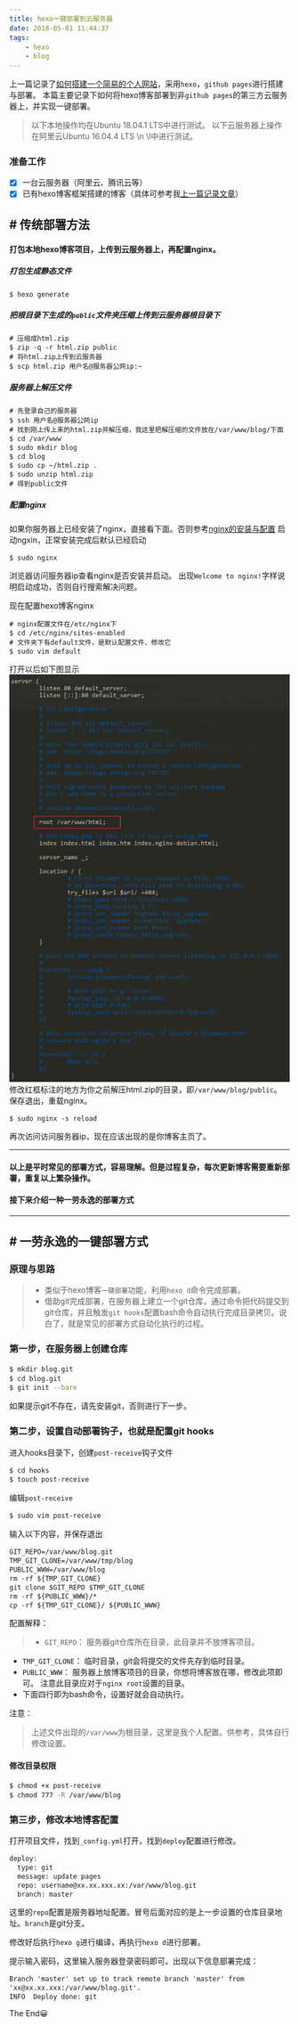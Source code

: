 ```yaml
---
title: hexo一键部署到云服务器
date: 2018-05-01 11:44:37
tags:
	- hexo
	- blog
---
```

上一篇记录了[如何搭建一个简易的个人网站](hexo-build.html)，采用`hexo`，`github pages`进行搭建与部署。
本篇主要记录下如何将hexo博客部署到非`github pages`的第三方云服务器上，并实现一键部署。

> 以下本地操作均在Ubuntu 18.04.1 LTS中进行测试。
> 以下云服务器上操作在阿里云Ubuntu 16.04.4 LTS \n \l中进行测试。

### 准备工作
- [x] 一台云服务器（阿里云、腾讯云等）
- [x] 已有hexo博客框架搭建的博客（具体可参考我[上一篇记录文章](hexo-build.html)）

## # 传统部署方法

#### 打包本地hexo博客项目，上传到云服务器上，再配置nginx。

##### 打包生成静态文件
```shell
$ hexo generate
```
##### 把根目录下生成的`public`文件夹压缩上传到云服务器根目录下
```shell
# 压缩成html.zip
$ zip -q -r html.zip public
# 将html.zip上传到云服务器
$ scp html.zip 用户名@服务器公网ip:~
```
##### 服务器上解压文件
```shell
# 先登录自己的服务器
$ ssh 用户名@服务器公网ip
# 找到刚上传上来的html.zip并解压缩，我这里把解压缩的文件放在/var/www/blog/下面
$ cd /var/www
$ sudo mkdir blog
$ cd blog
$ sudo cp ~/html.zip .
$ sudo unzip html.zip
# 得到public文件
```
##### 配置nginx
如果你服务器上已经安装了nginx，直接看下面。否则参考[nginx的安装与配置](https://yq.aliyun.com/articles/710641?spm=5176.10695662.1996646101.searchclickresult.155256a0P4F06Z&aly_as=MUa5PXuo)
启动ngxin，正常安装完成后默认已经启动
```shell
$ sudo nginx
```
浏览器访问服务器ip查看nginx是否安装并启动。
出现`Welcome to nginx!`字样说明启动成功，否则自行搜索解决问题。

现在配置hexo博客nginx
```shell
# nginx配置文件在/etc/nginx下
$ cd /etc/nginx/sites-enabled
# 文件夹下有default文件，是默认配置文件，修改它
$ sudo vim default
```
打开以后如下图显示
![](/images/hexo-deploy/nginx-default.png)
修改红框标注的地方为你之前解压html.zip的目录，即`/var/www/blog/public`。
保存退出，重载nginx。
```shell
$ sudo nginx -s reload
```
再次访问访问服务器ip，现在应该出现的是你博客主页了。

----

#### 以上是平时常见的部署方式，容易理解。但是过程复杂，每次更新博客需要重新部署，重复以上繁杂操作。

#### 接下来介绍一种一劳永逸的部署方式

----

## # 一劳永逸的一键部署方式

### 原理与思路
>- 类似于hexo博客`一键部署`功能，利用`hexo d`命令完成部署。
>- 借助git完成部署，在服务器上建立一个git仓库，通过命令把代码提交到git仓库，并且触发`git hooks`配置bash命令自动执行完成目录拷贝。说白了，就是常见的部署方式自动化执行的过程。

### 第一步，在服务器上创建仓库
```bash
$ mkdir blog.git
$ cd blog.git
$ git init --bare
```

如果提示git不存在，请先安装git，否则进行下一步。

### 第二步，设置自动部署钩子，也就是配置git hooks
进入hooks目录下，创建`post-receive`钩子文件
```bash
$ cd hooks
$ touch post-receive
```
编辑`post-receive`
```bash
$ sudo vim post-receive
```
输入以下内容，并保存退出
```
GIT_REPO=/var/www/blog.git
TMP_GIT_CLONE=/var/www/tmp/blog
PUBLIC_WWW=/var/www/blog
rm -rf ${TMP_GIT_CLONE}
git clone $GIT_REPO $TMP_GIT_CLONE
rm -rf ${PUBLIC_WWW}/*
cp -rf ${TMP_GIT_CLONE}/ ${PUBLIC_WWW}
```

配置解释：
>- `GIT_REPO`： 服务器git仓库所在目录，此目录并不放博客项目。
- `TMP_GIT_CLONE`： 临时目录，git会将提交的文件先存到临时目录。
- `PUBLIC_WWW`： 服务器上放博客项目的目录，你想将博客放在哪，修改此项即可。 注意此目录应对于`nginx root`设置的目录。
- 下面四行即为bash命令，设置好就会自动执行。

注意：
> 上述文件出现的`/var/www`为根目录，这里是我个人配置。供参考，具体自行修改设置。

#### 修改目录权限
```bash
$ chmod +x post-receive
$ chmod 777 -R /var/www/blog
```

### 第三步，修改本地博客配置
打开项目文件，找到`_config.yml`打开，找到`deploy`配置进行修改。
```
deploy:
  type: git
  message: update pages
  repo: username@xx.xx.xxx.xx:/var/www/blog.git
  branch: master
```
这里的`repo`配置是服务器地址配置。冒号后面对应的是上一步设置的仓库目录地址。`branch`是git分支。

修改好后执行`hexo g`进行编译，再执行`hexo d`进行部署。

提示输入密码，这里输入服务器登录密码即可。出现以下信息部署完成：
```
Branch 'master' set up to track remote branch 'master' from 'xx@xx.xx.xxx:/var/www/blog.git'.
INFO  Deploy done: git
```

The End😀
